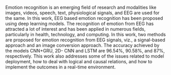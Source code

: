 Emotion recognition is an emerging field of research and modalities like images, videos, speech, text, physiological signals, and EEG are used for the same. In this work, EEG based emotion recognition has been proposed using deep learning
models. The recognition of emotion from EEG has attracted a lot of interest and has been applied in numerous fields, particularly in health, technology, and computing. In this work, two methods are proposed for emotion recognition from EEG signals, viz., 
a signal-based approach and an image conversion approach. The accuracy achieved by the models CNN+GRU, 2D- CNN and LSTM are 96.54%, 90.58%, and 87%, respectively. This work also addresses some of the issues related to model deployment,
how to deal with logical and causal relations, and how to implement the outcomes in a real-time environment.
